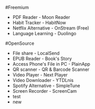 #Freemium 

- PDF Reader - Moon Reader
- Habit Tracker - HabitNow
- Netflix Alternative - OnStream (Free)
- Language Learning - Duolingo
  
#OpenSource 

- File share - LocalSend
- EPUB Reader - Book's Story
- Access Phone's File in PC - PlainApp
- QR scanner - QR & Barcode Scanner
- Video Player - Next Player
- Video Downloader - YTDLnis
- Spotify Alternative - SimpleTune
- Screen Recorder - ScreenCam
- test
- new